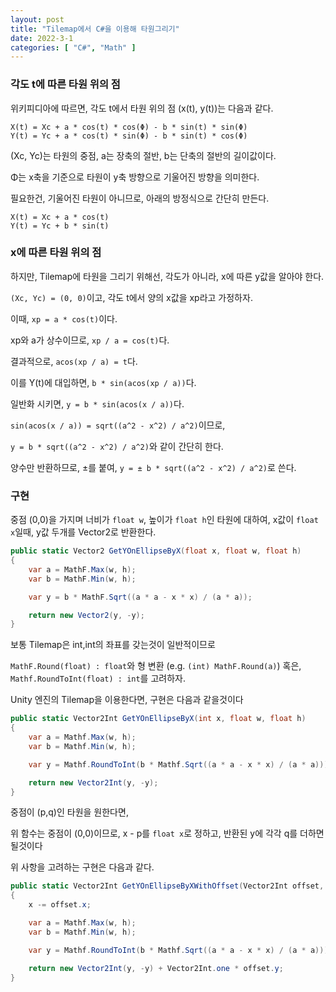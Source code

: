 ```yaml
---
layout: post
title: "Tilemap에서 C#을 이용해 타원그리기"
date: 2022-3-1
categories: [ "C#", "Math" ]
---
```


### 각도 t에 따른 타원 위의 점

위키피디아에 따르면, 각도 t에서 타원 위의 점 (x(t), y(t))는 다음과 같다.
```
X(t) = Xc + a * cos(t) * cos(Φ) - b * sin(t) * sin(Φ)
Y(t) = Yc + a * cos(t) * sin(Φ) - b * sin(t) * cos(Φ)
```
(Xc, Yc)는 타원의 중점, a는 장축의 절반, b는 단축의 절반의 길이값이다.

Φ는 x축을 기준으로 타원이 y축 방향으로 기울어진 방향을 의미한다.

필요한건, 기울어진 타원이 아니므로, 아래의 방정식으로 간단히 만든다.
```
X(t) = Xc + a * cos(t)
Y(t) = Yc + b * sin(t)
```

### x에 따른 타원 위의 점

하지만, Tilemap에 타원을 그리기 위해선, 각도가 아니라, x에 따른 y값을 알아야 한다.

`(Xc, Yc) = (0, 0)`이고, 각도 t에서 양의 x값을 xp라고 가정하자.

이때, `xp = a * cos(t)`이다.

xp와 a가 상수이므로, `xp / a = cos(t)`다.

결과적으로, `acos(xp / a) = t`다.

이를 Y(t)에 대입하면, `b * sin(acos(xp / a))`다.

일반화 시키면, `y = b * sin(acos(x / a))`다.

`sin(acos(x / a)) = sqrt((a^2 - x^2) / a^2)`이므로,

`y = b * sqrt((a^2 - x^2) / a^2)`와 같이 간단히 한다.

양수만 반환하므로, ±를 붙여, `y = ± b * sqrt((a^2 - x^2) / a^2)`로 쓴다.

### 구현

중점 (0,0)을 가지며 너비가 `float w`, 높이가 `float h`인 타원에 대하여,
x값이 `float x`일때, y값 두개를 Vector2로 반환한다.

```c#
public static Vector2 GetYOnEllipseByX(float x, float w, float h)
{
    var a = MathF.Max(w, h);
    var b = MathF.Min(w, h);

    var y = b * MathF.Sqrt((a * a - x * x) / (a * a));

    return new Vector2(y, -y);
}
```

보통 Tilemap은 int,int의 좌표를 갖는것이 일반적이므로

`MathF.Round(float) : float`와 형 변환 (e.g. `(int) MathF.Round(a)`) 혹은, 
`Mathf.RoundToInt(float) : int`를 고려하자.

Unity 엔진의 Tilemap을 이용한다면, 구현은 다음과 같을것이다
```c#
public static Vector2Int GetYOnEllipseByX(int x, float w, float h)
{
    var a = Mathf.Max(w, h);
    var b = Mathf.Min(w, h);

    var y = Mathf.RoundToInt(b * Mathf.Sqrt((a * a - x * x) / (a * a)));

    return new Vector2Int(y, -y);
}
```

중점이 (p,q)인 타원을 원한다면,

위 함수는 중점이 (0,0)이므로, 
x - p를 `float x`로 정하고, 
반환된 y에 각각 q를 더하면 될것이다

위 사항을 고려하는 구현은 다음과 같다.

```c#
public static Vector2Int GetYOnEllipseByXWithOffset(Vector2Int offset, int x, float w, float h)
{
    x -= offset.x;

    var a = Mathf.Max(w, h);
    var b = Mathf.Min(w, h);

    var y = Mathf.RoundToInt(b * Mathf.Sqrt((a * a - x * x) / (a * a)));

    return new Vector2Int(y, -y) + Vector2Int.one * offset.y;
}
```